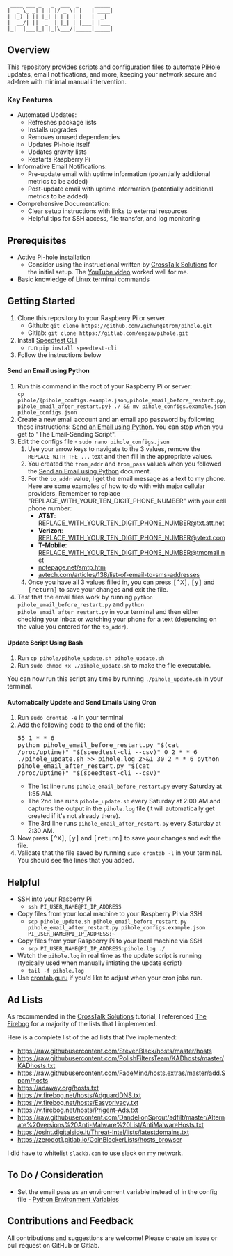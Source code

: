 ```
 ____ ___ _   _  ___  _     _____
|  _ \_ _| | | |/ _ \| |   | ____|
| |_) | || |_| | | | | |   |  _|
|  __/| ||  _  | |_| | |___| |___
|_|  |___|_| |_|\___/|_____|_____|
```

## Overview

This repository provides scripts and configuration files to automate [PiHole](https://docs.pi-hole.net/) updates, email notifications, and more, keeping your network secure and ad-free with minimal manual intervention.

### Key Features

- Automated Updates:
   - Refreshes package lists
   - Installs upgrades
   - Removes unused dependencies
   - Updates Pi-hole itself
   - Updates gravity lists
   - Restarts Raspberry Pi
- Informative Email Notifications:
   - Pre-update email with uptime information (potentially additional metrics to be added)
   - Post-update email with uptime information (potentially additional metrics to be added)
- Comprehensive Documentation:
   - Clear setup instructions with links to external resources
   - Helpful tips for SSH access, file transfer, and log monitoring

## Prerequisites

- Active Pi-hole installation
   - Consider using the instructional written by [CrossTalk Solutions](https://www.crosstalksolutions.com/the-worlds-greatest-pi-hole-and-unbound-tutorial-2023/) for the initial setup. The [YouTube video](https://youtu.be/cE21YjuaB6o) worked well for me.
- Basic knowledge of Linux terminal commands

## Getting Started

1. Clone this repository to your Raspberry Pi or server.
   - Github: `git clone https://github.com/ZachEngstrom/pihole.git`
   - Gitlab: `git clone https://gitlab.com/engza/pihole.git`
1. Install [Speedtest CLI](https://github.com/sivel/speedtest-cli)
   - run `pip install speedtest-cli`
1. Follow the instructions below

#### Send an Email using Python

1. Run this command in the root of your Raspberry Pi or server:<br>`cp pihole/{pihole_configs.example.json,pihole_email_before_restart.py,pihole_email_after_restart.py} ./ && mv pihole_configs.example.json pihole_configs.json`
1. Create a new email account and an email app password by following these instructions: [Send an Email using Python](./docs/smtp.md). You can stop when you get to "The Email-Sending Script".
1. Edit the configs file - `sudo nano pihole_configs.json`
   1. Use your arrow keys to navigate to the 3 values, remove the `REPLACE_WITH_THE_...` text and then fill in the appropriate values.
   1. You created the `from_addr` and `from_pass` values when you followed the [Send an Email using Python](./docs/smtp.md) document.
   1. For the `to_addr` value, I get the email message as a text to my phone. Here are some examples of how to do with with major cellular providers. Remember to replace "REPLACE_WITH_YOUR_TEN_DIGIT_PHONE_NUMBER" with your cell phone number:
      - **AT&T**: REPLACE_WITH_YOUR_TEN_DIGIT_PHONE_NUMBER@txt.att.net
      - **Verizon**: REPLACE_WITH_YOUR_TEN_DIGIT_PHONE_NUMBER@vtext.com
      - **T-Mobile**: REPLACE_WITH_YOUR_TEN_DIGIT_PHONE_NUMBER@tmomail.net
      - [notepage.net/smtp.htm](https://www.notepage.net/smtp.htm)
      - [avtech.com/articles/138/list-of-email-to-sms-addresses](https://avtech.com/articles/138/list-of-email-to-sms-addresses/)
   1. Once you have all 3 values filled in, you can press <kbd>[^X]</kbd>, <kbd>[y]</kbd> and <kbd>[return]</kbd> to save your changes and exit the file.
1. Test that the email files work by running `python pihole_email_before_restart.py` and `python pihole_email_after_restart.py` in your terminal and then either checking your inbox or watching your phone for a text (depending on the value you entered for the `to_addr`).

#### Update Script Using Bash

1. Run `cp pihole/pihole_update.sh pihole_update.sh`
1. Run `sudo chmod +x ./pihole_update.sh` to make the file executable.

You can now run this script any time by running `./pihole_update.sh` in your terminal.

#### Automatically Update and Send Emails Using Cron

1. Run `sudo crontab -e` in your terminal
1. Add the following code to the end of the file:<br><pre>55 1 * * 6 python pihole\_email\_before\_restart.py "$(cat /proc/uptime)" "$(speedtest-cli --csv)"
0 2 * * 6 ./pihole_update.sh >> pihole.log 2>&1
30 2 * * 6 python pihole\_email\_after\_restart.py "$(cat /proc/uptime)" "$(speedtest-cli --csv)"</pre>
   - The 1st line runs `pihole_email_before_restart.py` every Saturday at 1:55 AM.
   - The 2nd line runs `pihole_update.sh` every Saturday at 2:00 AM and captures the output in the `pihole.log` file (it will automatically get created if it's not already there).
   - The 3rd line runs `pihole_email_after_restart.py` every Saturday at 2:30 AM.
1. Now press <kbd>[^X]</kbd>, <kbd>[y]</kbd> and <kbd>[return]</kbd> to save your changes and exit the file.
1. Validate that the file saved by running `sudo crontab -l` in your terminal. You should see the lines that you added.

## Helpful

- SSH into your Rasberry Pi
   - `ssh PI_USER_NAME@PI_IP_ADDRESS`
- Copy files from your local machine to your Raspberry Pi via SSH
   - `scp pihole_update.sh pihole_email_before_restart.py pihole_email_after_restart.py pihole_configs.example.json PI_USER_NAME@PI_IP_ADDRESS:~`
- Copy files from your Raspberry Pi to your local machine via SSH
   - `scp PI_USER_NAME@PI_IP_ADDRESS:pihole.log ./`
- Watch the `pihole.log` in real time as the update script is running (typically used when manually intiating the update script)
   - `tail -f pihole.log`
- Use [crontab.guru](https://crontab.guru/) if you'd like to adjust when your cron jobs run.

## Ad Lists

As recommended in the [CrossTalk Solutions](https://www.crosstalksolutions.com/the-worlds-greatest-pi-hole-and-unbound-tutorial-2023/) tutorial, I referenced [The Firebog](https://firebog.net/) for a majority of the lists that I implemented.

Here is a complete list of the ad lists that I've implemented:
- <https://raw.githubusercontent.com/StevenBlack/hosts/master/hosts>
- <https://raw.githubusercontent.com/PolishFiltersTeam/KADhosts/master/KADhosts.txt>
- <https://raw.githubusercontent.com/FadeMind/hosts.extras/master/add.Spam/hosts>
- <https://adaway.org/hosts.txt>
- <https://v.firebog.net/hosts/AdguardDNS.txt>
- <https://v.firebog.net/hosts/Easyprivacy.txt>
- <https://v.firebog.net/hosts/Prigent-Ads.txt>
- <https://raw.githubusercontent.com/DandelionSprout/adfilt/master/Alternate%20versions%20Anti-Malware%20List/AntiMalwareHosts.txt>
- <https://osint.digitalside.it/Threat-Intel/lists/latestdomains.txt>
- <https://zerodot1.gitlab.io/CoinBlockerLists/hosts_browser>

I did have to whitelist `slackb.com` to use slack on my network.

## To Do / Consideration

- Set the email pass as an environment variable instead of in the config file - [Python Environment Variables](https://networkdirection.net/python/resources/env-variable/)

## Contributions and Feedback

All contributions and suggestions are welcome! Please create an issue or pull request on GitHub or Gitlab.